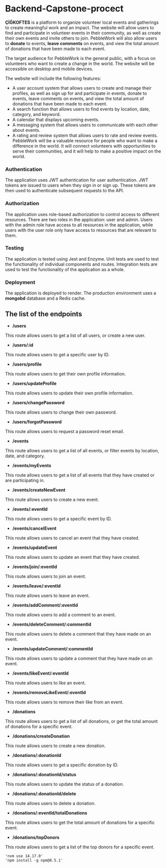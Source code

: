 # Backend-Capstone-procect



**ÇİĞKOFTES** is a platform to organize volunteer local events and gatherings to create meaningful work and an impact. The website will allow users to find and participate in volunteer events in their community, as well as create their own events and invite others to join. PebbleWork will also allow users to **donate** to events, **leave comments** on events, and view the total amount of donations that have been made to each event.

The target audience for PebbleWork is the general public, with a focus on volunteers who want to create a change in the world. The website will be accessible on desktop and mobile devices.

The website will include the following features:

* A user account system that allows users to create and manage their profiles, as well as sign up for and participate in events, donate to events, leave comments on events, and view the total amount of donations that have been made to each event.
* A search function that allows users to find events by location, date, category, and keyword.
* A calendar that displays upcoming events.
* A messaging system that allows users to communicate with each other about events.
* A rating and review system that allows users to rate and review events.
PebbleWork will be a valuable resource for people who want to make a difference in the world. It will connect volunteers with opportunities to serve their communities, and it will help to make a positive impact on the world.

### Authentication
The application uses JWT authentication for user authentication. JWT tokens are issued to users when they sign in or sign up. These tokens are then used to authenticate subsequent requests to the API.

### Authorization
The application uses role-based authorization to control access to different resources. There are two roles in the application: user and admin. Users with the admin role have access to all resources in the application, while users with the user role only have access to resources that are relevant to them.

### Testing
The application is tested using Jest and Enzyme. Unit tests are used to test the functionality of individual components and routes. Integration tests are used to test the functionality of the application as a whole.

### Deployment
The application is deployed to render. The production environment uses a **mongobd** database and a Redis cache.


## The list of the endpoints
* **/users**

This route allows users to get a list of all users, or create a new user.

* **/users/:id**

This route allows users to get a specific user by ID.

* **/users/profile**

This route allows users to get their own profile information.

* **/users/updateProfile**

This route allows users to update their own profile information.

* **/users/changePassword**

This route allows users to change their own password.

* **/users/forgotPassword**

This route allows users to request a password reset email.

* **/events**

This route allows users to get a list of all events, or filter events by location, date, and category.

* **/events/myEvents**

This route allows users to get a list of all events that they have created or are participating in.

* **/events/createNewEvent**

This route allows users to create a new event.

* **/events/:eventId**

This route allows users to get a specific event by ID.

* **/events/cancelEvent**

This route allows users to cancel an event that they have created.

* **/events/updateEvent**

This route allows users to update an event that they have created.

* **/events/join/:eventId**

This route allows users to join an event.

* **/events/leave/:eventId**

This route allows users to leave an event.

* **/events/addComment/:eventId**

This route allows users to add a comment to an event.

* **/events/deleteComment/:commentId**

This route allows users to delete a comment that they have made on an event.

* **/events/updateComment/:commentId**

This route allows users to update a comment that they have made on an event.

* **/events/likeEvent/:eventId**

This route allows users to like an event.

* **/events/removeLikeEvent/:eventId**

This route allows users to remove their like from an event.

* **/donations**

This route allows users to get a list of all donations, or get the total amount of donations for a specific event.

* **/donations/createDonation**

This route allows users to create a new donation.

* **/donations/:donationId**

This route allows users to get a specific donation by ID.

* **/donations/:donationId/status**

This route allows users to update the status of a donation.

* **/donations/:donationId/delete**

This route allows users to delete a donation.

* **/donations/:eventId/totalDonations**

This route allows users to get the total amount of donations for a specific event.

* **/donations/topDonors**

This route allows users to get a list of the top donors for a specific event.
```pash
'nvm use 14.17.0'
'npm install -g npm@8.5.1'
```
